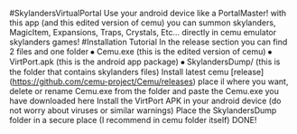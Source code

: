 #SkylandersVirtualPortal
Use your android device like a PortalMaster! with this app (and this edited version of cemu) you can summon skylanders, MagicItem, Expansions, Traps, Crystals, Etc... directly in cemu emulator skylanders games!
#Installation Tutorial
In the release section you can find 2 files and one folder
⦁	Cemu.exe (this is the edited version of cemu)
⦁	VirtPort.apk (this is the android app package)
⦁	SkylandersDump/ (this is the folder that contains skylanders files)
Install latest cemu [release] (https://github.com/cemu-project/Cemu/releases) place il where you want, delete or rename Cemu.exe from the folder and paste the Cemu.exe you have downloaded here
Install the VirtPort APK in your android device (do not worry about viruses or similar warnings)
Place the SkylandersDump folder in a secure place (I recommend in cemu folder itself)
DONE!
